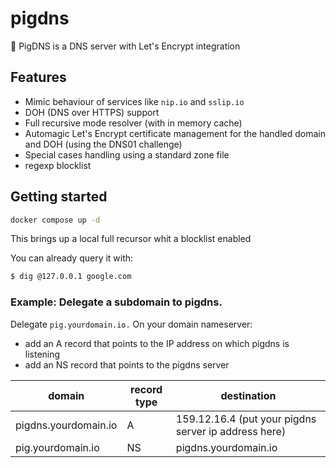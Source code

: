 # pigdns

🐷 PigDNS is a DNS server with Let's Encrypt integration

## Features

* Mimic behaviour of services like `nip.io` and `sslip.io`
* DOH (DNS over HTTPS) support
* Full recursive mode resolver (with in memory cache)
* Automagic Let's Encrypt certificate management for the handled domain and DOH (using the DNS01 challenge)
* Special cases handling using a standard zone file
* regexp blocklist

## Getting started


```sh
docker compose up -d
```

This brings up a local full recursor whit a blocklist enabled

You can already query it with:

```sh
$ dig @127.0.0.1 google.com
```


### Example: Delegate a subdomain to pigdns.

Delegate `pig.yourdomain.io.` On your domain nameserver:

* add an A record that points to the IP address on which pigdns is listening 
* add an NS record that points to the pigdns server

| domain | record type | destination |
| ------ | ------------ | ----------- |  
| pigdns.yourdomain.io | A | 159.12.16.4 (put your pigdns server ip address here)
| pig.yourdomain.io | NS | pigdns.yourdomain.io

